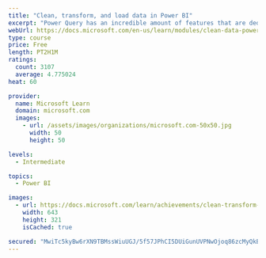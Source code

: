 ```yaml
---
title: "Clean, transform, and load data in Power BI"
excerpt: "Power Query has an incredible amount of features that are dedicated to helping you clean and prepare your data for analysis. You will learn how to simplify a complicated model, change data types, rename objects, and pivot data. You will also learn how to profile columns so that you know which columns have the valuable data that you’re seeking for deeper analytics."
webUrl: https://docs.microsoft.com/en-us/learn/modules/clean-data-power-bi/
type: course
price: Free
length: PT2H1M
ratings:
  count: 3107
  average: 4.775024
heat: 60

provider:
  name: Microsoft Learn
  domain: microsoft.com
  images:
    - url: /assets/images/organizations/microsoft.com-50x50.jpg
      width: 50
      height: 50

levels:
  - Intermediate

topics:
  - Power BI

images:
  - url: https://docs.microsoft.com/learn/achievements/clean-transform-and-load-data-in-power-bi-social.png
    width: 643
    height: 321
    isCached: true

secured: "MwiTc5kyBw6rXN9TBMssWiuUGJ/5f57JPhCI5DUiGunUVPNwOjoq86zcMyQkBtuLqW0iLxj5GdM2Bb3Y8b3hIMZOxN4P6n2k/pJAwcLp6bcmzEzF5gNh8RXvI2cMXW7xsgZvQLL+xMH9ocD0QIoZAYJjfjH8x1I5ejB0NON4mWQ9iM6re4RXWX/THYmrLSYIwjYzGOyN2qPRzh9Vz9DVFdpFghHOt/H22cbZIiy0ygj/F10vLUwvGb5E5z+ErqTkB2V/wYfJ7S8fCvEEdZqYHabpdrRhHC8iYQdaWtPSO5j9fuCWO5JLJ6gRh5FGKvc6cnHOZ2E0mfBnDPkWpaGXgZ3voiIVFGCAzaQLj2k7Ysre+3dh4uwNDRyRlbIclnXh1Jj41G7fB0oMdE3gK+sg1WRlD9Yp6rwgPAzETM49u3w=;uyzUmlTDwZVcSOK/H3aq1A=="
---
```


